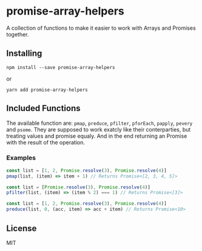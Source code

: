 # promise-array-helpers

A collection of functions to make it easier to work with Arrays and Promises together.

## Installing

```shell
npm install --save promise-array-helpers
```
or
```shell
yarn add promise-array-helpers
```

## Included Functions

The available function are: `pmap`, `preduce`, `pfilter`, `pforEach`, `papply`, `pevery` and `psome`.
They are supposed to work exatcly like their conterparties, but treating values and promise equaly. And in the
end returning an Promise with the result of the operation.

### Examples

```javascript
const list = [1, 2, Promise.resolve(3), Promise.resolve(4)]
pmap(list, (item) => item + 1) // Returns Promise<[2, 3, 4, 5]>
```

```javascript
const list = [Promise.resolve(3), Promise.resolve(4)]
pfilter(list, (item) => (item % 2) === 1) // Returns Promise<[3]>
```

```javascript
const list = [1, 2, Promise.resolve(3), Promise.resolve(4)]
preduce(list, 0, (acc, item) => acc + item) // Returns Promise<10>
```

## License

MIT